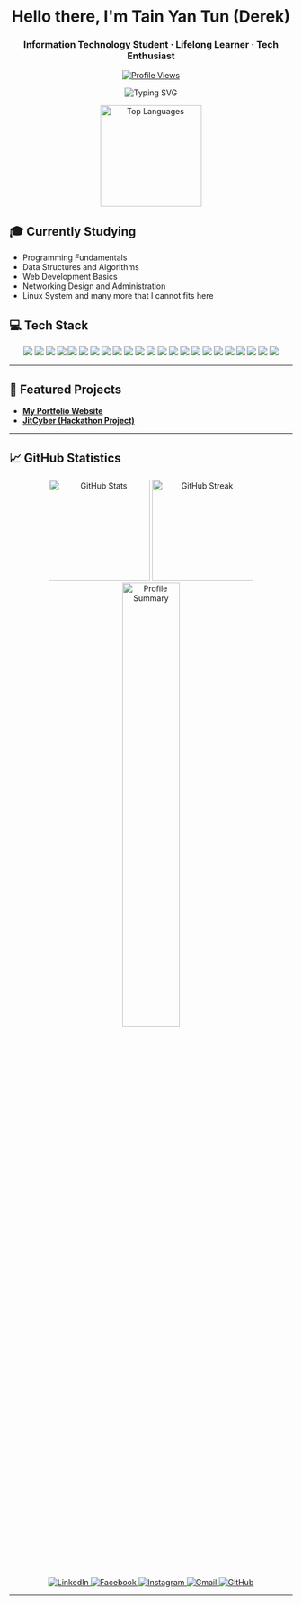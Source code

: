 <h1 align="center">Hello there, I'm Tain Yan Tun (Derek)</h1>
<h3 align="center">Information Technology Student · Lifelong Learner · Tech Enthusiast</h3>

<p align="center">
  <a href="https://github.com/TainYanTun">
    <img src="https://komarev.com/ghpvc/?username=TainYanTun&color=blueviolet&label=Profile+Views" alt="Profile Views" />
  </a>
</p>

<p align="center">
  <img src="https://readme-typing-svg.herokuapp.com?font=Fira+Code&size=22&duration=3000&pause=1000&color=00F7FF&center=true&vCenter=true&width=435&lines=Exploring+Technology;Learning+Every+Day;Future+Software+Developer;Call+Me+Derek" alt="Typing SVG" />
</p>

<p align="center">  <img src="https://github-readme-stats.vercel.app/api/top-langs/?username=TainYanTun&layout=compact&theme=tokyonight&hide_border=true" height="180" alt="Top Languages" /></p>


## 🎓 Currently Studying

- Programming Fundamentals
- Data Structures and Algorithms
- Web Development Basics
- Networking Design and Administration
- Linux System and many more that I cannot fits here

## 💻 Tech Stack

<p align="center">
  <img src="https://img.shields.io/badge/Python-3776AB?style=for-the-badge&logo=python&logoColor=white" />
  <img src="https://img.shields.io/badge/Java-ED8B00?style=for-the-badge&logo=openjdk&logoColor=white" />
  <img src="https://img.shields.io/badge/JavaScript-F7DF1E?style=for-the-badge&logo=javascript&logoColor=black" />
  <img src="https://img.shields.io/badge/TypeScript-3178C6?style=for-the-badge&logo=typescript&logoColor=white" />
  <img src="https://img.shields.io/badge/React-20232A?style=for-the-badge&logo=react&logoColor=61DAFB" />
  <img src="https://img.shields.io/badge/Next.js-000000?style=for-the-badge&logo=nextdotjs&logoColor=white" />
  <img src="https://img.shields.io/badge/Tailwind_CSS-06B6D4?style=for-the-badge&logo=tailwindcss&logoColor=white" />
  <img src="https://img.shields.io/badge/Bootstrap-7952B3?style=for-the-badge&logo=bootstrap&logoColor=white" />
  <img src="https://img.shields.io/badge/HTML5-E34F26?style=for-the-badge&logo=html5&logoColor=white" />
  <img src="https://img.shields.io/badge/CSS3-1572B6?style=for-the-badge&logo=css3&logoColor=white" />
  <img src="https://img.shields.io/badge/Node.js-339933?style=for-the-badge&logo=nodedotjs&logoColor=white" />
  <img src="https://img.shields.io/badge/MySQL-4479A1?style=for-the-badge&logo=mysql&logoColor=white" />
  <img src="https://img.shields.io/badge/PostgreSQL-4169E1?style=for-the-badge&logo=postgresql&logoColor=white" />
  <img src="https://img.shields.io/badge/MongoDB-47A248?style=for-the-badge&logo=mongodb&logoColor=white" />
  <img src="https://img.shields.io/badge/Vercel-000000?style=for-the-badge&logo=vercel&logoColor=white" />
  <img src="https://img.shields.io/badge/Git-F05032?style=for-the-badge&logo=git&logoColor=white" />
  <img src="https://img.shields.io/badge/Figma-F24E1E?style=for-the-badge&logo=figma&logoColor=white" />
  <img src="https://img.shields.io/badge/Postman-FF6C37?style=for-the-badge&logo=postman&logoColor=white" />
  <img src="https://img.shields.io/badge/Notion-000000?style=for-the-badge&logo=notion&logoColor=white" />
  <img src="https://img.shields.io/badge/Windows-0078D6?style=for-the-badge&logo=windows&logoColor=white" />
  <img src="https://img.shields.io/badge/Linux-FCC624?style=for-the-badge&logo=linux&logoColor=black" />
  <img src="https://img.shields.io/badge/macOS-000000?style=for-the-badge&logo=apple&logoColor=white" />
  <img src="https://img.shields.io/badge/AI%20%26%20Machine%20Learning-FF6F00?style=for-the-badge&logo=apacheairflow&logoColor=white" />
</p>

---

## 📂 Featured Projects

- [**My Portfolio Website**](https://github.com/TainYanTun/My-Portfolio.git)
- [**JitCyber (Hackathon Project)**](https://github.com/nyilynnhtwe/JitCyber.git)

---

## 📈 GitHub Statistics

<p align="center">
  <img src="https://github-readme-stats.vercel.app/api?username=TainYanTun&show_icons=true&theme=tokyonight&count_private=true&hide_border=true" height="180" alt="GitHub Stats" />
  <img src="https://github-readme-streak-stats.herokuapp.com?user=TainYanTun&theme=tokyonight&hide_border=true" height="180" alt="GitHub Streak" />
  <img src="https://github-profile-summary-cards.vercel.app/api/cards/profile-details?username=TainYanTun&theme=tokyonight" width="45%" alt="Profile Summary">
</p>

<p align="center">
  <a href="https://www.linkedin.com/in/tainyantun/">
    <img src="https://img.shields.io/badge/LinkedIn-0A66C2?style=for-the-badge&logo=linkedin&logoColor=white&height=40&width=150" alt="LinkedIn" />
  </a>
  <a href="https://www.facebook.com/Leotainyan/">
    <img src="https://img.shields.io/badge/Facebook-1877F2?style=for-the-badge&logo=facebook&logoColor=white&height=40&width=150" alt="Facebook" />
  </a>
  <a href="https://www.instagram.com/derek_tainyan/">
    <img src="https://img.shields.io/badge/Instagram-E4405F?style=for-the-badge&logo=instagram&logoColor=white&height=40&width=150" alt="Instagram" />
  </a>
  <a href="mailto:leotainyan18@gmail.com">
    <img src="https://img.shields.io/badge/Gmail-D14836?style=for-the-badge&logo=gmail&logoColor=white&height=40&width=150" alt="Gmail" />
  </a>
  <a href="https://github.com/TainYanTun">
    <img src="https://img.shields.io/badge/GitHub-181717?style=for-the-badge&logo=github&logoColor=white&height=40&width=150" alt="GitHub" />
  </a>
</p>


---

